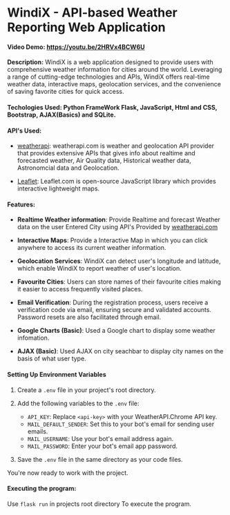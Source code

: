 # WindiX - API-based Weather Reporting Web Application
#### Video Demo:  <https://youtu.be/2HRVx4BCW6U>
**Description:** 
WindiX is a web application designed to provide users with comprehensive weather information for cities around the world. Leveraging a range of cutting-edge technologies and APIs, WindiX offers real-time weather data, interactive maps, geolocation services, and the convenience of saving favorite cities for quick access.

#### Techologies Used: Python FrameWork Flask, JavaScript, Html and CSS, Bootstrap, AJAX(Basics) and SQLite.

#### API's Used:
- [weatherapi](https://www.weatherapi.com/weather/): weatherapi.com is weather and geolocation API provider that provides extensive APIs that gives info about realtime and forecasted weather, Air Quality data, Historical weather data, Astronomcial data and Geolocation.

- [Leaflet](https://leafletjs.com/index.html): Leaflet.com is open-source JavaScript library which provides interactive lightweight maps.

#### Features: 
- **Realtime Weather information**: Provide Realtime and forecast Weather data on the user Entered City using API's Provided by [weatherapi.com](https://www.weatherapi.com/weather/)

- **Interactive Maps**: Provide a Interactive Map in which you can click anywhere to access its current weather information.

- **Geolocation Services**: WindiX can detect user's longitude and latitude, which enable WindiX to report weather of user's location. 

- **Favourite Cities**: Users can store names of their favourite cities making it easier to access frequently visited places.

- **Email Verification**: During the registration process, users receive a verification code via email, ensuring secure and validated accounts. Password resets are also facilitated through email.

- **Google Charts (Basic)**: Used a Google chart to display some weather infomation.

- **AJAX (Basic)**: Used AJAX on city seachbar to display city names on the basis of what user type.

#### Setting Up Environment Variables

1. Create a `.env` file in your project's root directory.

2. Add the following variables to the `.env` file:

   - `API_KEY`: Replace `<api-key>` with your WeatherAPI.Chrome API key.
   - `MAIL_DEFAULT_SENDER`: Set this to your bot's email for sending user emails.
   - `MAIL_USERNAME`: Use your bot's email address again.
   - `MAIL_PASSWORD`: Enter your bot's email app password.

3. Save the `.env` file in the same directory as your code files.

You're now ready to work with the project.
#### Executing the program: 
   Use `flask run` in projects root directory To execute the program.
   
